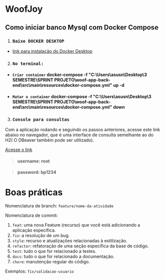 # WoofJoy


## Como iniciar banco Mysql com Docker Compose
1. ### `Baixe DOCKER DESKTOP`
- [ link para instalação do Docker Desktop](https://desktop.docker.com/win/main/amd64/Docker%20Desktop%20Installer.exe?utm_source=docker&utm_medium=webreferral&utm_campaign=dd-smartbutton&utm_location=module&_gl=1*1ab9l0j*_ga*MTIzNDQ1MTU5OS4xNjgzMDcxMDMz*_ga_XJWPQMJYHQ*MTY5NjI4MjIzMi40LjEuMTY5NjI4MjI2My4yOS4wLjA.)
2. ### `No terminal:`
- #### `Criar container`   docker-compose -f "C:\Users\asusn\Desktop\3 SEMESTRE\SPRINT PROJETO\woof-app-back-end\src\main\resources\docker-compose.yml" up -d
- #### `Matar o container` docker-compose -f "C:\Users\asusn\Desktop\3 SEMESTRE\SPRINT PROJETO\woof-app-back-end\src\main\resources\docker-compose.yml" down 
3. ### `Console para consultas `
Com a aplicação rodando e seguindo os passos anteriores, acesse este link abaixo no navegador, que é uma interface de consulta semelhante ao do H2( O DBeaver também pode ser utilizado).

[Acesse o link](http://localhost:8000/index.php)

> #### username: root

> #### password: bp1234



# Boas práticas 
Nomenclatura de branch: 
`feature/nome-da-atividade`

Nomenclatura de commit: 
 
1. `feat`: uma nova Feature (recurso) que você está adicionando a aplicação específica.
2. `fix`: a resolução de um bug.
3. `style`: recurso e atualizações relacionadas à estilização.
4. `refactor`: refatoração de uma seção específica da base de código.
5. `test`: tudo o que for relacionado a testes.
6. `docs`: tudo o que for relacionado a documentação.
7. `chore`: manutenção regular do código.

Exemplos:
`fix/validacao-usuario`

